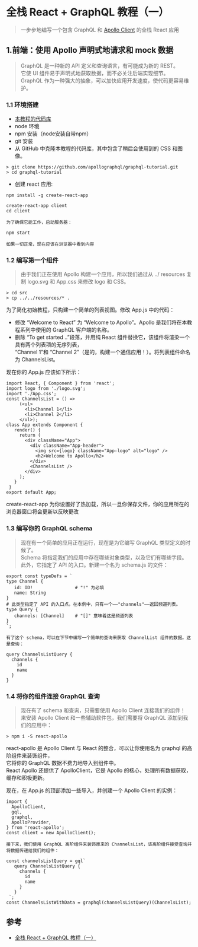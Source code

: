 # 全栈 React + GraphQL 教程（一）

>一步步地编写一个包含 GraphQL 和 [Apollo Client](https://github.com/apollographql/apollo-client) 的全栈 React 应用

## 1.前端：使用 Apollo 声明式地请求和 mock 数据

>GraphQL 是一种新的 API 定义和查询语言，有可能成为新的 REST。  
它使 UI 组件易于声明式地获取数据，而不必关注后端实现细节。  
GraphQL 作为一种强大的抽象，可以加快应用开发速度，使代码更容易维护。

### 1.1 环境搭建
- [本教程的代码库](https://github.com/apollographql/graphql-tutorial.git)
- node 环境
- npm 安装（node安装自带npm）
- git 安装
- 从 GitHub 中克隆本教程的代码库，其中包含了稍后会使用到的 CSS 和图像。
```
> git clone https://github.com/apollographql/graphql-tutorial.git
> cd graphql-tutorial
```
- 创建 react 应用:
```
npm install -g create-react-app

create-react-app client
cd client

为了确保它能工作，启动服务器：

npm start

如果一切正常，现在应该在浏览器中看到内容
```

### 1.2 编写第一个组件

>由于我们正在使用 Apollo 构建一个应用，所以我们通过从 ../ resources 复制 logo.svg 和 App.css 来修改 logo 和 CSS。
```
> cd src
> cp ../../resources/* .
```

为了简化初始教程，只构建一个简单的列表视图。修改 App.js 中的代码：

- 修改 “Welcome to React” 为 “Welcome to Apollo”。Apollo 是我们将在本教程系列中使用的 GraphQL 客户端的名称。    
- 删除 “To get started ..”段落，并用纯 React 组件替换它，该组件将渲染一个具有两个列表项的无序列表，  
  “Channel 1”和 “Channel 2”（是的，构建一个通信应用！）。将列表组件命名为 ChannelsList。

现在你的 App.js 应该如下所示：
```
import React, { Component } from 'react';
import logo from './logo.svg';
import './App.css';
const ChannelsList = () =>
     (<ul>
       <li>Channel 1</li>
       <li>Channel 2</li>
     </ul>);
class App extends Component {
   render() {
     return (
       <div className="App">
         <div className="App-header">
           <img src={logo} className="App-logo" alt="logo" />
           <h2>Welcome to Apollo</h2>
         </div>
         <ChannelsList />
       </div>
     );
   }
 }
export default App;
```
create-react-app 为你设置好了热加载，所以一旦你保存文件，你的应用所在的浏览器窗口将会更新以反映更改



### 1.3 编写你的 GraphQL schema

>现在有一个简单的应用正在运行，现在是为它编写 GraphQL 类型定义的时候了。  
Schema 将指定我们的应用中存在哪些对象类型，以及它们有哪些字段。  
此外，它指定了 API 的入口。新建一个名为 schema.js 的文件：

```
export const typeDefs = `
type Channel {
   id: ID!                # "!" 为必填
   name: String
}
# 此类型指定了 API 的入口点。在本例中，只有一个——"channels"——返回频道列表。
type Query {
   channels: [Channel]    # "[]" 意味着这是频道列表
}
`;

有了这个 schema，可以在下节中编写一个简单的查询来获取 ChannelList 组件的数据。这是查询：

query ChannelsListQuery {
  channels {
    id
    name
  }
}
```



### 1.4 将你的组件连接 GraphQL 查询

>现在有了 schema 和查询，只需要使用 Apollo Client 连接我们的组件！  
来安装 Apollo Client 和一些辅助软件包，我们需要将 GraphQL 添加到我们的应用中：
```
> npm i -S react-apollo
```
react-apollo 是 Apollo Client 与 React 的整合，可以让你使用名为 graphql 的高阶组件来装饰组件，  
它将你的 GraphQL 数据不费力地导入到组件中。  
React Apollo 还提供了 ApolloClient，它是 Apollo 的核心，处理所有数据获取，缓存和积极更新。

现在，在 App.js 的顶部添加一些导入，并创建一个 Apollo Client 的实例：

```
import {
  ApolloClient,
  gql,
  graphql,
  ApolloProvider,
} from 'react-apollo';
const client = new ApolloClient();

接下来，我们使用 GraphQL 高阶组件来装饰原来的 ChannelsList，该高阶组件接受查询并将数据传递给我们的组件：

const channelsListQuery = gql`
   query ChannelsListQuery {
     channels {
       id
       name
     }
   }
 `;
const ChannelsListWithData = graphql(channelsListQuery)(ChannelsList);
```

## 参考
- [全栈 React + GraphQL 教程（一）](https://segmentfault.com/a/1190000011541295)
